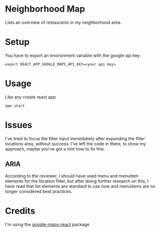 # Neighborhood Map

Lists an overview of restaurants in my neighborhood area.

# Setup

You have to export an environment variable with the google api key:

    export REACT_APP_GOOGLE_MAPS_API_KEY=<your api key>

# Usage

Like any create react app

    npm start

# Issues

I've tried to focus the filter input immediately after expanding the filter locations area, without success.
I've left the code in there, to show my approach, maybe you've got a hint how to fix this.

## ARIA
According to the reviewer, I should have used menu and menuitem elements for the location filter, but after doing further research on this, I have read that list elements are standard to use now and menuitems are no longer considered best practices.

# Credits

I'm using the [google-maps-react](https://github.com/fullstackreact/google-maps-react) package

